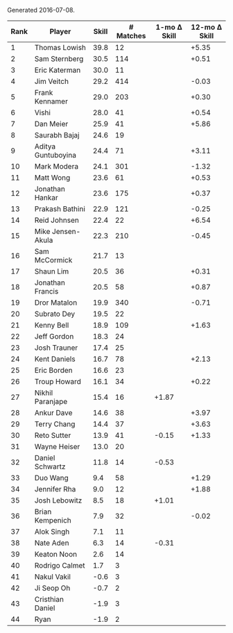 Generated 2016-07-08.

| Rank | Player             | Skill | # Matches | 1-mo Δ Skill | 12-mo Δ Skill |
|------|--------------------|-------|-----------|--------------|---------------|
|    1 | Thomas Lowish      |  39.8 |        12 |              |         +5.35 |
|    2 | Sam Sternberg      |  30.5 |       114 |              |         +0.51 |
|    3 | Eric Katerman      |  30.0 |        11 |              |               |
|    4 | Jim Veitch         |  29.2 |       414 |              |         -0.03 |
|    5 | Frank Kennamer     |  29.0 |       203 |              |         +0.30 |
|    6 | Vishi              |  28.0 |        41 |              |         +0.54 |
|    7 | Dan Meier          |  25.9 |        41 |              |         +5.86 |
|    8 | Saurabh Bajaj      |  24.6 |        19 |              |               |
|    9 | Aditya Guntuboyina |  24.4 |        71 |              |         +3.11 |
|   10 | Mark Modera        |  24.1 |       301 |              |         -1.32 |
|   11 | Matt Wong          |  23.6 |        61 |              |         +0.53 |
|   12 | Jonathan Hankar    |  23.6 |       175 |              |         +0.37 |
|   13 | Prakash Bathini    |  22.9 |       121 |              |         -0.25 |
|   14 | Reid Johnsen       |  22.4 |        22 |              |         +6.54 |
|   15 | Mike Jensen-Akula  |  22.3 |       210 |              |         -0.45 |
|   16 | Sam McCormick      |  21.7 |        13 |              |               |
|   17 | Shaun Lim          |  20.5 |        36 |              |         +0.31 |
|   18 | Jonathan Francis   |  20.5 |        58 |              |         +0.87 |
|   19 | Dror Matalon       |  19.9 |       340 |              |         -0.71 |
|   20 | Subrato Dey        |  19.5 |        22 |              |               |
|   21 | Kenny Bell         |  18.9 |       109 |              |         +1.63 |
|   22 | Jeff Gordon        |  18.3 |        24 |              |               |
|   23 | Josh Trauner       |  17.4 |        25 |              |               |
|   24 | Kent Daniels       |  16.7 |        78 |              |         +2.13 |
|   25 | Eric Borden        |  16.6 |        23 |              |               |
|   26 | Troup Howard       |  16.1 |        34 |              |         +0.22 |
|   27 | Nikhil Paranjape   |  15.4 |        16 |        +1.87 |               |
|   28 | Ankur Dave         |  14.6 |        38 |              |         +3.97 |
|   29 | Terry Chang        |  14.4 |        37 |              |         +3.63 |
|   30 | Reto Sutter        |  13.9 |        41 |        -0.15 |         +1.33 |
|   31 | Wayne Heiser       |  13.0 |        20 |              |               |
|   32 | Daniel Schwartz    |  11.8 |        14 |        -0.53 |               |
|   33 | Duo Wang           |   9.4 |        58 |              |         +1.29 |
|   34 | Jennifer Rha       |   9.0 |        12 |              |         +1.88 |
|   35 | Josh Lebowitz      |   8.5 |        18 |        +1.01 |               |
|   36 | Brian Kempenich    |   7.9 |        32 |              |         -0.02 |
|   37 | Alok Singh         |   7.1 |        11 |              |               |
|   38 | Nate Aden          |   6.3 |        14 |        -0.31 |               |
|   39 | Keaton Noon        |   2.6 |        14 |              |               |
|   40 | Rodrigo Calmet     |   1.7 |         3 |              |               |
|   41 | Nakul Vakil        |  -0.6 |         3 |              |               |
|   42 | Ji Seop Oh         |  -0.7 |         2 |              |               |
|   43 | Cristhian Daniel   |  -1.9 |         3 |              |               |
|   44 | Ryan               |  -1.9 |         2 |              |               |